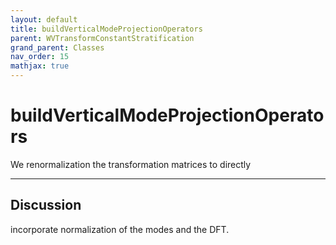 ```yaml
---
layout: default
title: buildVerticalModeProjectionOperators
parent: WVTransformConstantStratification
grand_parent: Classes
nav_order: 15
mathjax: true
---
```


#  buildVerticalModeProjectionOperators

We renormalization the transformation matrices to directly


---

## Discussion
incorporate normalization of the modes and the DFT.
